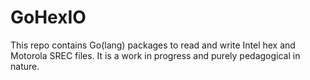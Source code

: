 # GoHexIO
This repo contains Go(lang) packages to read and write Intel hex
and Motorola SREC files.  It is a work in progress and purely
pedagogical in nature.
